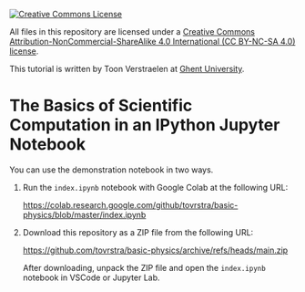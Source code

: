 [![Creative Commons License](https://i.creativecommons.org/l/by-nc-sa/4.0/88x31.png)](http://creativecommons.org/licenses/by-nc-sa/4.0/)

All files in this repository are licensed under a [Creative Commons Attribution-NonCommercial-ShareAlike 4.0 International (CC BY-NC-SA 4.0) license](http://creativecommons.org/licenses/by-nc-sa/4.0/).

This tutorial is written by Toon Verstraelen at [Ghent University](https://www.ugent.be/).


# The Basics of Scientific Computation in an IPython Jupyter Notebook

You can use the demonstration notebook in two ways.

1. Run the `index.ipynb` notebook with Google Colab at the following URL:

    https://colab.research.google.com/github/tovrstra/basic-physics/blob/master/index.ipynb

2. Download this repository as a ZIP file from the following URL:

    https://github.com/tovrstra/basic-physics/archive/refs/heads/main.zip

    After downloading, unpack the ZIP file and open the `index.ipynb` notebook in VSCode or Jupyter Lab.
